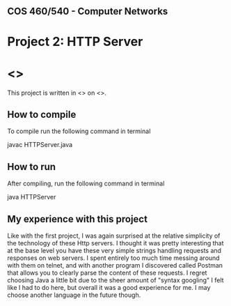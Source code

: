 ## COS 460/540 - Computer Networks
# Project 2: HTTP Server

# <<Jeff Thibault>>

This project is written in <<Java>> on <<Windows>>.

## How to compile

To compile run the following command in terminal

javac HTTPServer.java

## How to run

After compiling, run the following command in terminal

java HTTPServer <port number> <document root path>

## My experience with this project

Like with the first project, I was again surprised at the relative simplicity of the technology of these Http servers.
I thought it was pretty interesting that at the base level you have these very simple strings handling requests and responses
on web servers. I spent entirely too much time messing around with them on telnet, and with another program I discovered called
Postman that allows you to clearly parse the content of these requests. I regret choosing Java a little bit due to the sheer
amount of "syntax googling" I felt like I had to do here, but overall it was a good experience for me. I may choose another 
language in the future though. 
